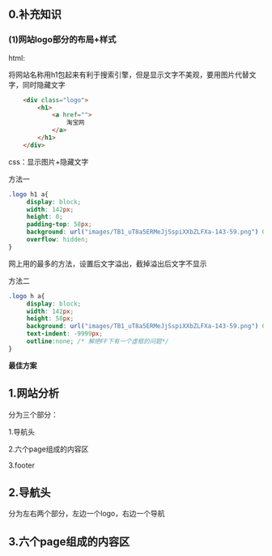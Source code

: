 ## 0.补充知识

### (1)网站logo部分的布局+样式

html:

将网站名称用h1包起来有利于搜索引擎，但是显示文字不美观，要用图片代替文字，同时隐藏文字

```html
    <div class="logo">
        <h1>
            <a href="">
                淘宝网
            </a>
        </h1>
    </div>
```

css：显示图片+隐藏文字

方法一

```css
.logo h1 a{
     display: block;
     width: 142px;
     height: 0;
     padding-top: 58px;
     background: url("images/TB1_uT8a5ERMeJjSspiXXbZLFXa-143-59.png") 0 0 no-repeat;
     overflow: hidden;
}
```

网上用的最多的方法，设置后文字溢出，截掉溢出后文字不显示

方法二

```css
.logo h a{
     display: block;
     width: 142px;
     height: 58px;
     background: url("images/TB1_uT8a5ERMeJjSspiXXbZLFXa-143-59.png") 0 0 no-repeat;
     text-indent: -9999px;
     outline:none; /* 解绝FF下有一个虚框的问题*/
}
```

**最佳方案**

## 1.网站分析

分为三个部分：

1.导航头

2.六个page组成的内容区

3.footer

## 2.导航头

分为左右两个部分，左边一个logo，右边一个导航

## 3.六个page组成的内容区

